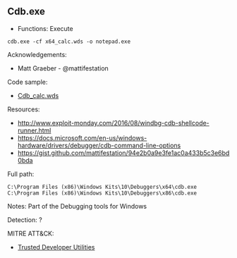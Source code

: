 ## Cdb.exe

* Functions: Execute

```
cdb.exe -cf x64_calc.wds -o notepad.exe
```

Acknowledgements:
* Matt Graeber - @mattifestation

Code sample:
* [Cdb_calc.wds](Payload/Cdb_calc.wds)

Resources:
* http://www.exploit-monday.com/2016/08/windbg-cdb-shellcode-runner.html
* https://docs.microsoft.com/en-us/windows-hardware/drivers/debugger/cdb-command-line-options
* https://gist.github.com/mattifestation/94e2b0a9e3fe1ac0a433b5c3e6bd0bda

Full path:
```
C:\Program Files (x86)\Windows Kits\10\Debuggers\x64\cdb.exe
C:\Program Files (x86)\Windows Kits\10\Debuggers\x86\cdb.exe
```

Notes:
Part of the Debugging tools for Windows


Detection:
? 
 
MITRE ATT&CK:
* [Trusted Developer Utilities](https://attack.mitre.org/wiki/Technique/T1127)
